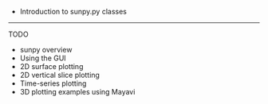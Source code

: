  - Introduction to sunpy.py classes
 ---
 TODO

 - sunpy overview
 - Using the GUI
 - 2D surface plotting
 - 2D vertical slice plotting
 - Time-series plotting
 - 3D plotting examples using Mayavi 




